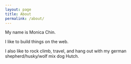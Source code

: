 ```yaml
---
layout: page
title: About
permalink: /about/
---
```


My name is Monica Chin. 

I like to build things on the web. 

I also like to rock climb, travel, and hang out with my german shepherd/husky/wolf mix dog Hutch. 


